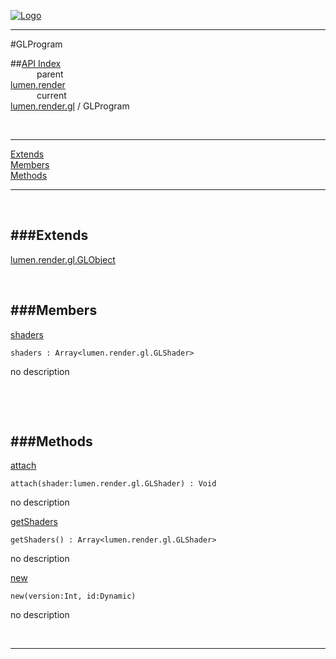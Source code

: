 
[![Logo](../../../../images/logo.png)](../../../../index.html)

---

#GLProgram


##[API Index](../../../../api/index.html#lumen.render)   
&emsp;&emsp;&emsp;parent    
[lumen.render](../)     
&emsp;&emsp;&emsp;current    
[lumen.render.gl](./) / GLProgram

<br/>

---


[Extends](#Extends)   
[Members](#Members)   
[Methods](#Methods)   


---

&nbsp;   

<a class="lift" name="Extends" ></a>
###Extends   
---
<a class="lift" name="lumen.render.gl.GLObject" href="{{{rel_path}}}api/lumen/render.gl.GLObject.html">lumen.render.gl.GLObject</a>

&nbsp;   

<a class="lift" name="Members" ></a>
###Members   
---
<a class="lift" name="shaders" href="#shaders">shaders</a>



`shaders : Array<lumen.render.gl.GLShader>`

<span class="small_desc_flat"> no description </span>   

&nbsp;   

&nbsp;   

<a class="lift" name="Methods" ></a>
###Methods   
---
<a class="lift" name="attach" href="#attach">attach</a>



`attach(shader:lumen.render.gl.GLShader) : Void`

<span class="small_desc_flat"> no description </span>   

<a class="lift" name="getShaders" href="#getShaders">getShaders</a>



`getShaders() : Array<lumen.render.gl.GLShader>`

<span class="small_desc_flat"> no description </span>   

<a class="lift" name="new" href="#new">new</a>



`new(version:Int, id:Dynamic) `

<span class="small_desc_flat"> no description </span>   



&nbsp;
&nbsp;
&nbsp;

---  


&nbsp;   
&nbsp;   